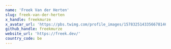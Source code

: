 ```yaml
---
name: 'Freek Van der Herten'
slug: freek-van-der-herten
x_handle: freekmurze
x_avatar_url: 'https://pbs.twimg.com/profile_images/1578325143356678146/sf9MoAbW_200x200.jpg'
github_handle: freekmurze
website_url: 'https://freek.dev/'
country_code: be
---
```


